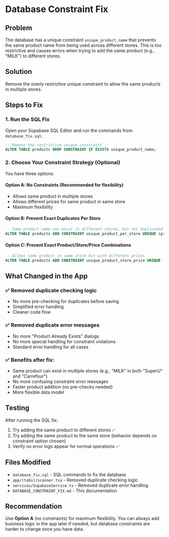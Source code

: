 # Database Constraint Fix

## Problem
The database has a unique constraint `unique_product_name` that prevents the same product name from being used across different stores. This is too restrictive and causes errors when trying to add the same product (e.g., "MILK") to different stores.

## Solution
Remove the overly restrictive unique constraint to allow the same products in multiple stores.

## Steps to Fix

### 1. Run the SQL Fix
Open your Supabase SQL Editor and run the commands from `database_fix.sql`:

```sql
-- Remove the restrictive unique constraint
ALTER TABLE products DROP CONSTRAINT IF EXISTS unique_product_name;
```

### 2. Choose Your Constraint Strategy (Optional)

You have three options:

#### Option A: No Constraints (Recommended for flexibility)
- Allows same product in multiple stores
- Allows different prices for same product in same store
- Maximum flexibility

#### Option B: Prevent Exact Duplicates Per Store
```sql
-- Same product name can exist in different stores, but not duplicated within same store
ALTER TABLE products ADD CONSTRAINT unique_product_per_store UNIQUE (product, store);
```

#### Option C: Prevent Exact Product/Store/Price Combinations
```sql  
-- Allows same product in same store but with different prices
ALTER TABLE products ADD CONSTRAINT unique_product_store_price UNIQUE (product, store, price);
```

## What Changed in the App

### ✅ **Removed duplicate checking logic**
- No more pre-checking for duplicates before saving
- Simplified error handling
- Cleaner code flow

### ✅ **Removed duplicate error messages**
- No more "Product Already Exists" dialogs
- No more special handling for constraint violations
- Standard error handling for all cases

### ✅ **Benefits after fix:**
- Same product can exist in multiple stores (e.g., "MILK" in both "SuperU" and "Carrefour")
- No more confusing constraint error messages
- Faster product addition (no pre-checks needed)
- More flexible data model

## Testing
After running the SQL fix:
1. Try adding the same product to different stores ✅
2. Try adding the same product to the same store (behavior depends on constraint option chosen)
3. Verify no error logs appear for normal operations ✅

## Files Modified
- `database_fix.sql` - SQL commands to fix the database
- `app/(tabs)/scanner.tsx` - Removed duplicate checking logic
- `services/SupabaseService.ts` - Removed duplicate error handling
- `DATABASE_CONSTRAINT_FIX.md` - This documentation

## Recommendation
Use **Option A** (no constraints) for maximum flexibility. You can always add business logic in the app later if needed, but database constraints are harder to change once you have data.
